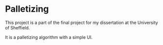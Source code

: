 # Palletizing

This project is a part of the final project for my dissertation at the University of Sheffield.

It is a palletizing algorithm with a simple UI.
